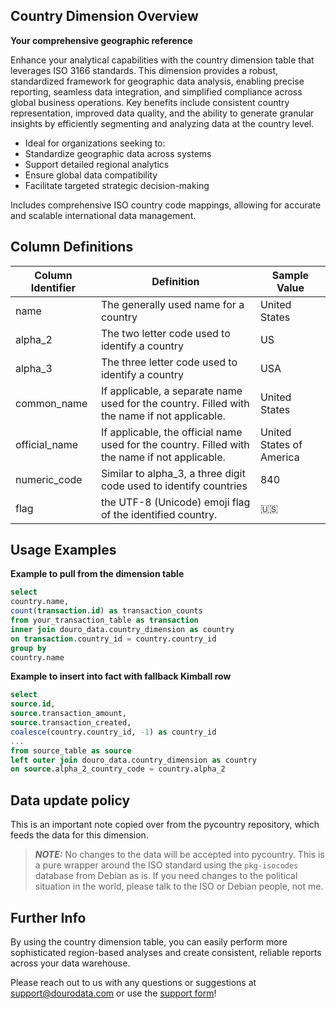## Country Dimension Overview

**Your comprehensive geographic reference**

Enhance your analytical capabilities with the country dimension table that leverages ISO 3166 standards. This dimension provides a robust, standardized framework for geographic data analysis, enabling precise reporting, seamless data integration, and simplified compliance across global business operations. Key benefits include consistent country representation, improved data quality, and the ability to generate granular insights by efficiently segmenting and analyzing data at the country level.

- Ideal for organizations seeking to:
- Standardize geographic data across systems
- Support detailed regional analytics
- Ensure global data compatibility
- Facilitate targeted strategic decision-making

Includes comprehensive ISO country code mappings, allowing for accurate and scalable international data management.

## Column Definitions

| Column Identifier | Definition                                                                                     | Sample Value             |
| ----------------- | ---------------------------------------------------------------------------------------------- | ------------------------ |
| name              | The generally used name for a country                                                          | United States            |
| alpha_2           | The two letter code used to identify a country                                                 | US                       |
| alpha_3           | The three letter code used to identify a country                                               | USA                      |
| common_name       | If applicable, a separate name used for the country. Filled with the name if not applicable.   | United States            |
| official_name     | If applicable, the official name used for the country. Filled with the name if not applicable. | United States of America |
| numeric_code      | Similar to alpha_3, a three digit code used to identify countries                              | 840                      |
| flag              | the UTF-8 (Unicode) emoji flag of the identified country.                                      | 🇺🇸                       |

## Usage Examples

**Example to pull from the dimension table**

```sql
select
country.name,
count(transaction.id) as transaction_counts
from your_transaction_table as transaction
inner join douro_data.country_dimension as country
on transaction.country_id = country.country_id
group by
country.name
```

**Example to insert into fact with fallback Kimball row**

```sql
select
source.id,
source.transaction_amount,
source.transaction_created,
coalesce(country.country_id, -1) as country_id
...
from source_table as source
left outer join douro_data.country_dimension as country
on source.alpha_2_country_code = country.alpha_2
```

## Data update policy

This is an important note copied over from the pycountry repository, which feeds the data for this dimension.

> **_NOTE:_** No changes to the data will be accepted into pycountry. This is a pure wrapper around the ISO standard using the `pkg-isocodes` database from Debian as is.
> If you need changes to the political situation in the world, please talk to the ISO or Debian people, not me.

## Further Info

By using the country dimension table, you can easily perform more sophisticated region-based analyses and create consistent, reliable reports across your data warehouse.

Please reach out to us with any questions or suggestions at [support@dourodata.com](mailto:support@dourodata.com) or use the [support form](https://www.dourodata.com/support)!
